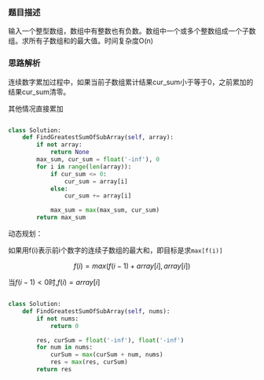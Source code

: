 ### 题目描述

输入一个整型数组，数组中有整数也有负数。数组中一个或多个整数组成一个子数组。求所有子数组和的最大值。时间复杂度O(n)

### 思路解析

连续数字累加过程中，如果当前子数组累计结果cur_sum小于等于0，之前累加的结果cur_sum清零。

其他情况直接累加

```python

class Solution:
    def FindGreatestSumOfSubArray(self, array):
        if not array:
            return None
        max_sum, cur_sum = float('-inf'), 0
        for i in range(len(array)):
            if cur_sum <= 0:
                cur_sum = array[i]
            else:
                cur_sum += array[i]

            max_sum = max(max_sum, cur_sum)
        return max_sum


```

动态规划：

如果用f(i)表示前i个数字的连续子数组的最大和，即目标是求`max[f(i)]`

$$f(i)=max(f(i-1)+array[i] , array[i])$$

当$f(i-1)<0$时,$f(i)=array[i]$

```python

class Solution:
    def FindGreatestSumOfSubArray(self, nums):
        if not nums:
            return 0

        res, curSum = float('-inf'), float('-inf')
        for num in nums:
            curSum = max(curSum + num, nums)
            res = max(res, curSum)
        return res
        

```
